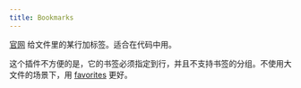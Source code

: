 ```yaml
---
title: Bookmarks
---
```


[官网](https://marketplace.visualstudio.com/items?itemName=alefragnani.Bookmarks)
给文件里的某行加标签。适合在代码中用。

这个插件不方便的是，它的书签必须指定到行，并且不支持书签的分组。不使用大文件的场景下，用 [favorites](./favorites.md) 更好。
